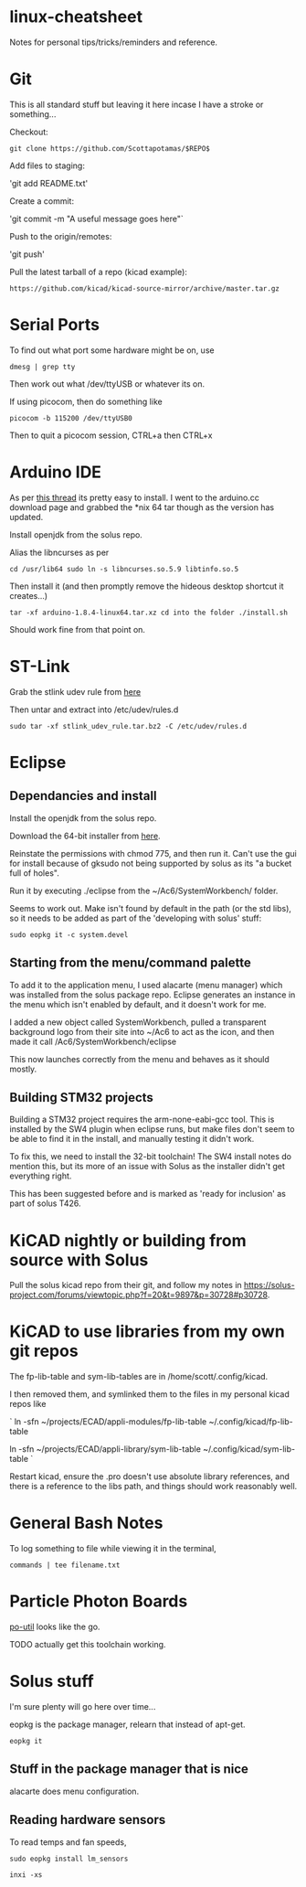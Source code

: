 # linux-cheatsheet
Notes for personal tips/tricks/reminders and reference.

# Git

This is all standard stuff but leaving it here incase I have a stroke or something...

Checkout:

`git clone https://github.com/Scottapotamas/$REPO$`

Add files to staging:

'git add README.txt'

Create a commit:

'git commit -m "A useful message goes here"`

Push to the origin/remotes:

'git push'

Pull the latest tarball of a repo (kicad example):

`https://github.com/kicad/kicad-source-mirror/archive/master.tar.gz`



# Serial Ports 

To find out what port some hardware might be on, use

`dmesg | grep tty`

Then work out what /dev/ttyUSB or whatever its on.

If using picocom, then do something like

`picocom -b 115200 /dev/ttyUSB0`

Then to quit a picocom session, CTRL+a then CTRL+x

# Arduino IDE

As per [this thread](https://solus-project.com/forums/viewtopic.php?t=2968) its pretty easy to install. I went to the arduino.cc download page and grabbed the *nix 64 tar though as the version has updated.

Install openjdk from the solus repo.

Alias the libncurses as per

`
cd /usr/lib64
sudo ln -s libncurses.so.5.9 libtinfo.so.5
`

Then install it (and then promptly remove the hideous desktop shortcut it creates...)

`
tar -xf arduino-1.8.4-linux64.tar.xz
cd into the folder
./install.sh
`

Should work fine from that point on.

# ST-Link

Grab the stlink udev rule from [here](http://www.openstm32.org/Installing+System+Workbench+for+STM32+from+Eclipse)

Then untar and extract into /etc/udev/rules.d

`
sudo tar -xf stlink_udev_rule.tar.bz2 -C /etc/udev/rules.d
`

# Eclipse

## Dependancies and install

Install the openjdk from the solus repo.

Download the 64-bit installer from [here](http://www.openstm32.org/Downloading+the+System+Workbench+for+STM32+installer).

Reinstate the permissions with chmod 775, and then run it. Can't use the gui for install because of gksudo not being supported by solus as its "a bucket full of holes".

Run it by executing ./eclipse from the ~/Ac6/SystemWorkbench/ folder.

Seems to work out. Make isn't found by default in the path (or the std libs), so it needs to be added as part of the 'developing with solus' stuff:

`
sudo eopkg it -c system.devel
`

## Starting from the menu/command palette

To add it to the application menu, I used alacarte (menu manager) which was installed from the solus package repo. Eclipse generates an instance in the menu which isn't enabled by default, and it doesn't work for me.

I added a new object called SystemWorkbench, pulled a transparent background logo from their site into ~/Ac6 to act as the icon, and then made it call /Ac6/SystemWorkbench/eclipse

This now launches correctly from the menu and behaves as it should mostly.

## Building STM32 projects

Building a STM32 project requires the arm-none-eabi-gcc tool. This is installed by the SW4 plugin when eclipse runs, but make files don't seem to be able to find it in the install, and manually testing it didn't work.

To fix this, we need to install the 32-bit toolchain! The SW4 install notes do mention this, but its more of an issue with Solus as the installer didn't get everything right.

This has been suggested before and is marked as 'ready for inclusion' as part of solus T426.

# KiCAD nightly or building from source with Solus

Pull the solus kicad repo from their git, and follow my notes in https://solus-project.com/forums/viewtopic.php?f=20&t=9897&p=30728#p30728.

# KiCAD to use libraries from my own git repos

The fp-lib-table and sym-lib-tables are in /home/scott/.config/kicad.

I then removed them, and symlinked them to the files in my personal kicad repos like

`
ln -sfn ~/projects/ECAD/appli-modules/fp-lib-table ~/.config/kicad/fp-lib-table 

ln -sfn ~/projects/ECAD/appli-library/sym-lib-table ~/.config/kicad/sym-lib-table
`


Restart kicad, ensure the .pro doesn't use absolute library references, and there is a reference to the libs path, and things should work reasonably well.

# General Bash Notes

To log something to file while viewing it in the terminal,

`commands | tee filename.txt`

# Particle Photon Boards

[po-util](https://po-util.com/) looks like the go.

TODO actually get this toolchain working.

# Solus stuff

I'm sure plenty will go here over time...

eopkg is the package manager, relearn that instead of apt-get.

`
eopkg it
`

## Stuff in the package manager that is nice

alacarte does menu configuration.



## Reading hardware sensors

To read temps and fan speeds,

`sudo eopkg install lm_sensors`

`inxi -xs`

